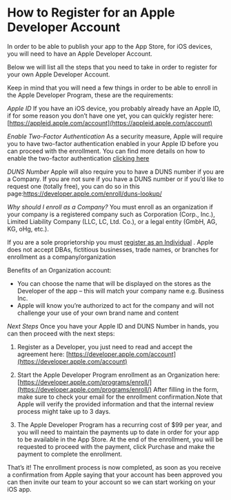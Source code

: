 # How to Register for an Apple Developer Account
In order to be able to publish your app to the App Store, for iOS devices, you will need to have an Apple Developer Account.

Below we will list all the steps that you need to take in order to register for your own Apple Developer Account.

Keep in mind that you will need a few things in order to be able to enroll in the Apple Developer Program, these are the requirements:

*Apple ID*
If you have an iOS device, you probably already have an Apple ID, if for some reason you don’t have one yet, you can quickly register here: [https://appleid.apple.com/account](https://appleid.apple.com/account) 

*Enable Two-Factor Authentication*
As a security measure, Apple will require you to have two-factor authentication enabled in your Apple ID before you can proceed with the enrollment. You can find more details on how to enable the two-factor authentication [clicking here](https://support.apple.com/en-sg/HT207198) 

*DUNS Number*
Apple will also require you to have a DUNS number if you are a Company. If you are not sure if you have a DUNS number or if you’d like to request one (totally free), you can do so in this page:https://developer.apple.com/enroll/duns-lookup/

*Why should I enroll as a Company?*
You must enroll as an organization if your company is a registered company such as Corporation (Corp., Inc.), Limited Liability Company (LLC, LC, Ltd. Co.), or a legal entity (GmbH, AG, KG, oHg, etc.).

If you are a sole proprietorship you must [register as an Individual](https://developer.apple.com/programs/enroll/) . Apple does not accept DBAs, fictitious businesses, trade names, or branches for enrollment as a company/organization

Benefits of an Organization account:
* You can choose the name that will be displayed on the stores as the Developer of the app – this will match your company name e.g. Business Inc.
* Apple will know you’re authorized to act for the company and will not challenge your use of your own brand name and content

*Next Steps*
Once you have your Apple ID and DUNS Number in hands, you can then proceed with the next steps:
1. Register as a Developer, you just need to read and accept the agreement here: [https://developer.apple.com/account](https://developer.apple.com/account) 

2. Start the Apple Developer Program enrollment as an Organization here: [https://developer.apple.com/programs/enroll/](https://developer.apple.com/programs/enroll/) After filling in the form, make sure to check your email for the enrollment confirmation.Note that Apple will verify the provided information and that the internal review process might take up to 3 days.

3. The Apple Developer Program has a recurring cost of $99 per year, and you will need to maintain the payments up to date in order for your app to be available in the App Store. At the end of the enrollment, you will be requested to proceed with the payment, click Purchase and make the payment to complete the enrollment.

That’s it! The enrollment process is now completed, as soon as you receive a confirmation from Apple saying that your account has been approved you can then invite our team to your account so we can start working on your iOS app.







